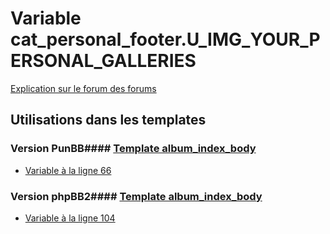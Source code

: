 # Variable cat_personal_footer.U_IMG_YOUR_PERSONAL_GALLERIES
[Explication sur le forum des forums](http://forum.forumactif.com/t294113-listing-des-variables#cat_personal_footer.U_IMG_YOUR_PERSONAL_GALLERIES)
## Utilisations dans les templates
### Version PunBB#### [Template album_index_body](punbb/album_index_body.md)
* [Variable à la ligne 66](../punbb/album_index_body.tpl#L66)
### Version phpBB2#### [Template album_index_body](subsilver/album_index_body.md)
* [Variable à la ligne 104](../subsilver/album_index_body.tpl#L104)